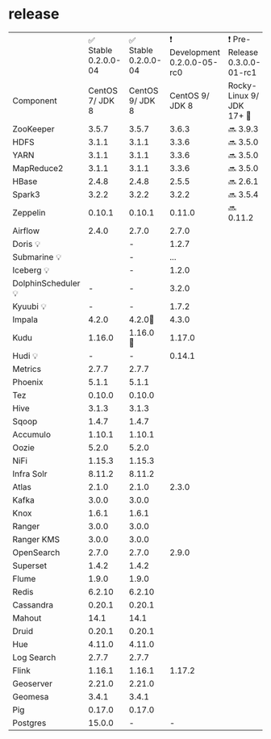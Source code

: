 # release

<table>
    <tr>
        <td></td>
        <td>✅ Stable 0.2.0.0-04</td>
        <td>✅ Stable 0.2.0.0-04</td>
        <td>❗ Development 0.2.0.0-05-rc0</td>
        <td>❗ Pre-Release 0.3.0.0-01-rc1</td>
    </tr>
    <tr>
        <td>Component</td>
        <td>CentOS 7/ JDK 8</td>
        <td>CentOS 9/ JDK 8</td>
        <td>CentOS 9/ JDK 8</td>
        <td>Rocky-Linux 9/ JDK 17+ 🔧</td>
    </tr>
    <tr>
        <td>ZooKeeper</td>
        <td>3.5.7</td>
        <td>3.5.7</td>
        <td>3.6.3</td>
        <td>🔜 3.9.3</td>
    </tr>
    <tr>
        <td>HDFS</td>
        <td>3.1.1</td>
        <td>3.1.1</td>
        <td>3.3.6</td>
        <td>🔜 3.5.0</td>
    </tr>
    <tr>
        <td>YARN</td>
        <td>3.1.1</td>
        <td>3.1.1</td>
        <td>3.3.6</td>
        <td>🔜 3.5.0</td>        
    </tr>
    <tr>
        <td>MapReduce2</td>
        <td>3.1.1</td>
        <td>3.1.1</td>
        <td>3.3.6</td>
        <td>🔜 3.5.0</td>
    </tr>
    <tr>
        <td>HBase</td>
        <td>2.4.8</td>
        <td>2.4.8</td>
        <td>2.5.5</td>
        <td>🔜 2.6.1</td>
    </tr>
    <tr>
        <td>Spark3</td>
        <td>3.2.2</td>
        <td>3.2.2</td>
        <td>3.2.2</td>
        <td>🔜 3.5.4</td>
    </tr>
    <tr>
        <td>Zeppelin</td>
        <td>0.10.1</td>
        <td>0.10.1</td>
        <td>0.11.0</td>
        <td>🔜 0.11.2</td>
    </tr>
    <tr>
        <td>Airflow</td>
        <td>2.4.0</td>
        <td>2.7.0</td>
        <td>2.7.0</td>
    </tr>
    <tr>
        <td>Doris 💡</td>
        <td></td>
        <td>-</td>
        <td>1.2.7</td>
    </tr>
    <tr>
        <td>Submarine 💡</td>
        <td></td>
        <td>-</td>
        <td>...</td>
    </tr>
    <tr>
        <td>Iceberg 💡</td>
        <td></td>
        <td>-</td>
        <td>1.2.0</td>
    </tr>
    <tr>
        <td>DolphinScheduler 💡</td>
        <td>-</td>
        <td>-</td>
        <td>3.2.0</td>
    </tr>
    <tr>
        <td>Kyuubi 💡</td>
        <td>-</td>
        <td>-</td>
        <td>1.7.2</td>
    </tr>
    <tr>
        <td>Impala</td>
        <td>4.2.0</td>
        <td>4.2.0📌</td>
        <td>4.3.0</td>
    </tr>    
    <tr>
        <td>Kudu</td>
        <td>1.16.0 </td>
        <td>1.16.0 📌</td>
        <td>1.17.0 </td>
    </tr>
    <tr>
        <td>Hudi 💡</td>
        <td>-</td>
        <td>-</td>
        <td>0.14.1</td>
    </tr>
    <tr>
        <td>Metrics</td>
        <td>2.7.7</td>
        <td>2.7.7</td>
        <td></td>
    </tr>
    <tr>
        <td>Phoenix</td>
        <td>5.1.1</td>
        <td>5.1.1</td>
        <td></td>
    </tr>
    <tr>
        <td>Tez</td>
        <td>0.10.0</td>
        <td>0.10.0</td>
        <td></td>
    </tr>
    <tr>
        <td>Hive</td>
        <td>3.1.3</td>
        <td>3.1.3</td>
        <td></td>
    </tr>
    <tr>
        <td>Sqoop</td>
        <td>1.4.7</td>
        <td>1.4.7</td>
        <td></td>
    </tr>
    <tr>
        <td>Accumulo</td>
        <td>1.10.1</td>
        <td>1.10.1</td>
        <td></td>
    </tr>
    <tr>
        <td>Oozie</td>
        <td>5.2.0</td>
        <td>5.2.0</td>
        <td></td>
    </tr>
    <tr>
        <td>NiFi</td>
        <td>1.15.3</td>
        <td>1.15.3</td>
        <td></td>
    </tr>
    <tr>
        <td>Infra Solr</td>
        <td>8.11.2</td>
        <td>8.11.2</td>
        <td></td>
    </tr>
    <tr>
        <td>Atlas</td>
        <td>2.1.0</td>
        <td>2.1.0</td>
        <td>2.3.0</td>
    </tr>
    <tr>
        <td>Kafka</td>
        <td>3.0.0</td>
        <td>3.0.0</td>
        <td></td>
    </tr>
    <tr>
        <td>Knox</td>
        <td>1.6.1</td>
        <td>1.6.1</td>
        <td></td>
    </tr>
    <tr>
        <td>Ranger</td>
        <td>3.0.0</td>
        <td>3.0.0</td>
        <td></td>
    </tr>
    <tr>
        <td>Ranger KMS</td>
        <td>3.0.0</td>
        <td>3.0.0</td>
        <td></td>
    </tr>
    <tr>
        <td>OpenSearch</td>
        <td>2.7.0</td>
        <td>2.7.0</td>
        <td>2.9.0</td>
    </tr>
    <tr>
        <td>Superset</td>
        <td>1.4.2</td>
        <td>1.4.2</td>
        <td></td>
    </tr>
    <tr>
        <td>Flume</td>
        <td>1.9.0</td>
        <td>1.9.0</td>
        <td></td>
    </tr>
    <tr>
        <td>Redis</td>
        <td>6.2.10</td>
        <td>6.2.10</td>
        <td></td>
    </tr>
    <tr>
        <td>Cassandra</td>
        <td>0.20.1</td>
        <td>0.20.1</td>
        <td></td>
    </tr>
    <tr>
        <td>Mahout</td>
        <td>14.1</td>
        <td>14.1</td>
        <td></td>
    </tr>
    <tr>
        <td>Druid</td>
        <td>0.20.1</td>
        <td>0.20.1</td>
        <td></td>
    </tr>
    <tr>
        <td>Hue</td>
        <td>4.11.0</td>
        <td>4.11.0</td>
        <td></td>
    </tr>
    <tr>
        <td>Log Search</td>
        <td>2.7.7</td>
        <td>2.7.7</td>
        <td></td>
    </tr>
    <tr>
        <td>Flink</td>
        <td>1.16.1</td>
        <td>1.16.1</td>
        <td>1.17.2</td>
    </tr>
    <tr>
        <td>Geoserver</td>
        <td>2.21.0</td>
        <td>2.21.0</td>
        <td></td>
    </tr>
    <tr>
        <td>Geomesa</td>
        <td>3.4.1</td>
        <td>3.4.1</td>
        <td></td>
    </tr>
    <tr>
        <td>Pig</td>
        <td>0.17.0</td>
        <td>0.17.0</td>
        <td></td>
    </tr>
      <tr>
        <td>Postgres</td>
        <td>15.0.0</td>
        <td>-</td>
        <td>-</td>
    </tr>

  
</table>



